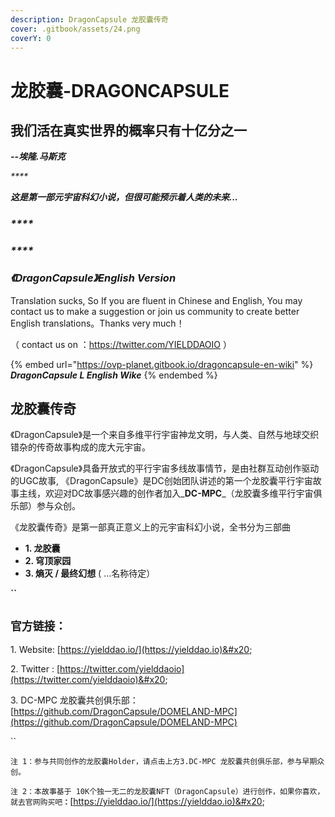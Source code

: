```yaml
---
description: DragonCapsule 龙胶囊传奇
cover: .gitbook/assets/24.png
coverY: 0
---
```


# 龙胶囊-DRAGONCAPSULE

## 我们活在真实世界的概率只有十亿分之一

&#x20; _**--埃隆.马斯克**_    &#x20;

_****_

_**这是第一部元宇宙科幻小说，但很可能预示着人类的未来...**_&#x20;

### _****_

### _****_

### _**《DragonCapsule》English Version**_

Translation sucks, So If you are fluent in Chinese and English, You may contact us to make a suggestion or join us community to create better English translations。Thanks very much！

（ contact us on ：https://twitter.com/YIELDDAOIO ）

{% embed url="https://ovp-planet.gitbook.io/dragoncapsule-en-wiki" %}
_**DragonCapsule L English Wike**_
{% endembed %}

## 龙胶囊传奇

《DragonCapsule》是一个来自多维平行宇宙神龙文明，与人类、自然与地球交织错杂的传奇故事构成的庞大元宇宙。

《DragonCapsule》具备开放式的平行宇宙多线故事情节，是由社群互动创作驱动的UGC故事, 《DragonCapsule》是DC创始团队讲述的第一个龙胶囊平行宇宙故事主线，欢迎对DC故事感兴趣的创作者加入_**DC-MPC**_（龙胶囊多维平行宇宙俱乐部）参与众创。



《龙胶囊传奇》是第一部真正意义上的元宇宙科幻小说，全书分为三部曲

* **1. 龙胶囊**
* **2. 穹顶家园**
* **3. 熵灭 / 最终幻想** ( ...名称待定）

**``**

## **`官方链接：`**

1\. Website: [https://yielddao.io/](https://yielddao.io)&#x20;

2\. Twitter : [https://twitter.com/yielddaoio](https://twitter.com/yielddaoio)&#x20;

3\. DC-MPC 龙胶囊共创俱乐部：[https://github.com/DragonCapsule/DOMELAND-MPC](https://github.com/DragonCapsule/DOMELAND-MPC)

``

`注 1：参与共同创作的龙胶囊Holder，请点击上方3.DC-MPC 龙胶囊共创俱乐部，参与早期众创。`

`注 2：本故事基于 10K个独一无二的龙胶囊NFT（DragonCapsule）进行创作，如果你喜欢，就去官网购买吧`**`：`**[https://yielddao.io/](https://yielddao.io)&#x20;



